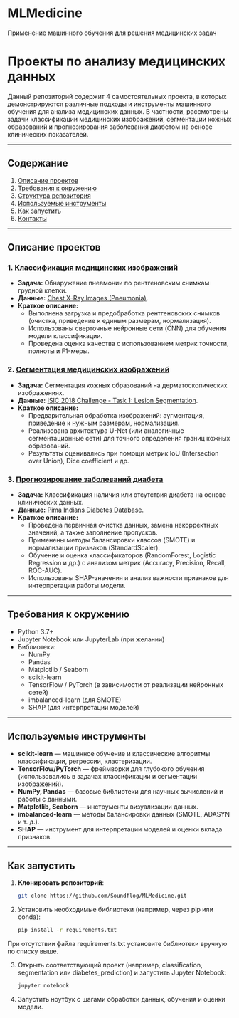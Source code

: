 # MLMedicine
Применение машинного обучения для решения медицинских задач
# Проекты по анализу медицинских данных
Данный репозиторий содержит 4 самостоятельных проекта, в которых демонстрируются различные подходы и инструменты машинного обучения для анализа медицинских данных. В частности, рассмотрены задачи классификации медицинских изображений, сегментации кожных образований и прогнозирования заболевания диабетом на основе клинических показателей.

---

## Содержание

1. [Описание проектов](#описание-проектов)
2. [Требования к окружению](#требования-к-окружению)
3. [Структура репозитория](#структура-репозитория)
4. [Используемые инструменты](#используемые-инструменты)
5. [Как запустить](#как-запустить)
6. [Контакты](#контакты)

---

## Описание проектов

### 1. [Классификация медицинских изображений](Pneumonia)
- **Задача:** Обнаружение пневмонии по рентгеновским снимкам грудной клетки.
- **Данные:** [Chest X-Ray Images (Pneumonia)](https://www.kaggle.com/datasets/paultimothymooney/chest-xray-pneumonia).
- **Краткое описание:**
    - Выполнена загрузка и предобработка рентгеновских снимков (очистка, приведение к единым размерам, нормализация).
    - Использованы сверточные нейронные сети (CNN) для обучения модели классификации.
    - Проведена оценка качества с использованием метрик точности, полноты и F1-меры.

### 2. [Сегментация медицинских изображений](Segmentation)
- **Задача:** Сегментация кожных образований на дерматоскопических изображениях.
- **Данные:** [ISIC 2018 Challenge - Task 1: Lesion Segmentation](https://www.kaggle.com/datasets/tschandl/isic2018-challenge-task1-data-segmentation).
- **Краткое описание:**
    - Предварительная обработка изображений: аугментация, приведение к нужным размерам, нормализация.
    - Реализована архитектура U-Net (или аналогичные сегментационные сети) для точного определения границ кожных образований.
    - Результаты оценивались при помощи метрик IoU (Intersection over Union), Dice coefficient и др.

### 3. [Прогнозирование заболеваний диабета](Predict_Diabetes)
- **Задача:** Классификация наличия или отсутствия диабета на основе клинических данных.
- **Данные:** [Pima Indians Diabetes Database](https://www.kaggle.com/datasets/uciml/pima-indians-diabetes-database/data).
- **Краткое описание:**
    - Проведена первичная очистка данных, замена некорректных значений, а также заполнение пропусков.
    - Применены методы балансировки классов (SMOTE) и нормализации признаков (StandardScaler).
    - Обучение и оценка классификаторов (RandomForest, Logistic Regression и др.) с анализом метрик (Accuracy, Precision, Recall, ROC-AUC).
    - Использованы SHAP-значения и анализ важности признаков для интерпретации работы модели.

---

## Требования к окружению

- Python 3.7+
- Jupyter Notebook или JupyterLab (при желании)
- Библиотеки:
    - NumPy
    - Pandas
    - Matplotlib / Seaborn
    - scikit-learn
    - TensorFlow / PyTorch (в зависимости от реализации нейронных сетей)
    - imbalanced-learn (для SMOTE)
    - SHAP (для интерпретации моделей)

---

## Используемые инструменты

- **scikit-learn** — машинное обучение и классические алгоритмы классификации, регрессии, кластеризации.
- **TensorFlow/PyTorch** — фреймворки для глубокого обучения (использовались в задачах классификации и сегментации изображений).
- **NumPy, Pandas** — базовые библиотеки для научных вычислений и работы с данными.
- **Matplotlib, Seaborn** — инструменты визуализации данных.
- **imbalanced-learn** — методы балансировки данных (SMOTE, ADASYN и т. д.).
- **SHAP** — инструмент для интерпретации моделей и оценки вклада признаков.

---

## Как запустить

1. **Клонировать репозиторий**:
   ```bash
   git clone https://github.com/Soundflog/MLMedicine.git
   ```
2. Установить необходимые библиотеки (например, через pip или conda):
    ```bash
   pip install -r requirements.txt
   ```
При отсутствии файла requirements.txt установите библиотеки вручную по списку выше.

3. Открыть соответствующий проект (например, classification, segmentation или diabetes_prediction) и запустить Jupyter Notebook:
    ```bash
   jupyter notebook
   ```
4. Запустить ноутбук с шагами обработки данных, обучения и оценки модели.

